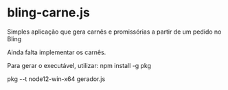 # bling-carne.js
Simples aplicação que gera carnês e promissórias a partir de um pedido no Bling

Ainda falta implementar os carnês.

Para gerar o executável, utilizar:
npm install -g pkg

pkg --t node12-win-x64 gerador.js
